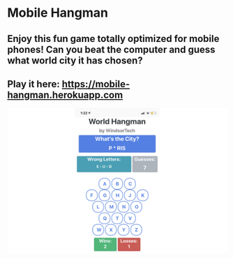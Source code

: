 # Mobile Hangman

## Enjoy this fun game totally optimized for mobile phones! Can you beat the computer and guess what world city it has chosen? 

## Play it here: https://mobile-hangman.herokuapp.com

![Mobile Hangman](https://github.com/WindsorTech/Mobile-Hangman/blob/main/assets/images/world-hangman.jpg?raw=true)


